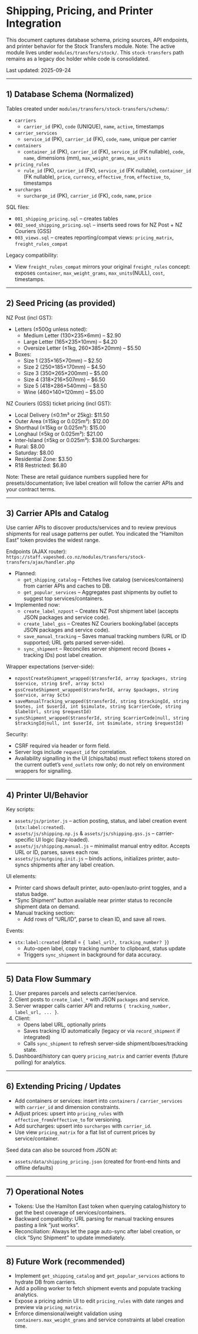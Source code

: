 # Shipping, Pricing, and Printer Integration

This document captures database schema, pricing sources, API endpoints, and printer behavior for the Stock Transfers module.
Note: The active module lives under `modules/transfers/stock/`. This `stock-transfers` path remains as a legacy doc holder while code is consolidated.

Last updated: 2025-09-24

---

## 1) Database Schema (Normalized)

Tables created under `modules/transfers/stock-transfers/schema/`:

- `carriers`
  - `carrier_id` (PK), `code` (UNIQUE), `name`, `active`, timestamps
- `carrier_services`
  - `service_id` (PK), `carrier_id` (FK), `code`, `name`, unique per carrier
- `containers`
  - `container_id` (PK), `carrier_id` (FK), `service_id` (FK nullable), `code`, `name`, dimensions (mm), `max_weight_grams`, `max_units`
- `pricing_rules`
  - `rule_id` (PK), `carrier_id` (FK), `service_id` (FK nullable), `container_id` (FK nullable), `price`, `currency`, `effective_from`, `effective_to`, timestamps
- `surcharges`
  - `surcharge_id` (PK), `carrier_id` (FK), `code`, `name`, `price`

SQL files:
- `001_shipping_pricing.sql` – creates tables
- `002_seed_shipping_pricing.sql` – inserts seed rows for NZ Post + NZ Couriers (GSS)
- `003_views.sql` – creates reporting/compat views: `pricing_matrix`, `freight_rules_compat`

Legacy compatibility:
- View `freight_rules_compat` mirrors your original `freight_rules` concept: exposes `container`, `max_weight_grams`, `max_units`(NULL), `cost`, timestamps.

---

## 2) Seed Pricing (as provided)

NZ Post (incl GST):
- Letters (≤500g unless noted):
  - Medium Letter (130×235×6mm) – $2.90
  - Large Letter (165×235×10mm) – $4.20
  - Oversize Letter (≤1kg, 260×385×20mm) – $5.50
- Boxes:
  - Size 1 (235×165×70mm) – $2.50
  - Size 2 (250×185×170mm) – $4.50
  - Size 3 (350×265×200mm) – $5.00
  - Size 4 (318×216×507mm) – $6.50
  - Size 5 (418×286×540mm) – $8.50
  - Wine (460×140×120mm) – $5.00

NZ Couriers (GSS) ticket pricing (incl GST):
- Local Delivery (≤0.1m³ or 25kg): $11.50
- Outer Area (≤15kg or 0.025m³): $12.00
- Shorthaul (≤15kg or 0.025m³): $15.00
- Longhaul (≤5kg or 0.025m³): $21.00
- Inter-Island (≤5kg or 0.025m³): $38.00
Surcharges:
- Rural: $8.00
- Saturday: $8.00
- Residential Zone: $3.50
- R18 Restricted: $6.80

Note: These are retail guidance numbers supplied here for presets/documentation; live label creation will follow the carrier APIs and your contract terms.

---

## 3) Carrier APIs and Catalog

Use carrier APIs to discover products/services and to review previous shipments for real usage patterns per outlet. You indicated the “Hamilton East” token provides the widest range.

Endpoints (AJAX router): `https://staff.vapeshed.co.nz/modules/transfers/stock-transfers/ajax/handler.php`
- Planned:
  - `get_shipping_catalog` – Fetches live catalog (services/containers) from carrier APIs and caches to DB.
  - `get_popular_services` – Aggregates past shipments by outlet to suggest top services/containers.
- Implemented now:
  - `create_label_nzpost` – Creates NZ Post shipment label (accepts JSON packages and service code).
  - `create_label_gss` – Creates NZ Couriers booking/label (accepts JSON packages and service code).
  - `save_manual_tracking` – Saves manual tracking numbers (URL or ID supported; URL gets parsed server-side).
  - `sync_shipment` – Reconciles server shipment record (boxes + tracking IDs) post label creation.

Wrapper expectations (server-side):
- `nzpostCreateShipment_wrapped($transferId, array $packages, string $service, string $ref, array $ctx)`
- `gssCreateShipment_wrapped($transferId, array $packages, string $service, array $ctx)`
- `saveManualTracking_wrapped($transferId, string $trackingId, string $notes, int $userId, int $simulate, string $carrierCode, string $labelUrl, string $requestId)`
- `syncShipment_wrapped($transferId, string $carrierCode|null, string $trackingId|null, int $userId, int $simulate, string $requestId)`

Security:
- CSRF required via header or form field.
- Server logs include `request_id` for correlation.
 - Availability signalling in the UI (chips/tabs) must reflect tokens stored on the current outlet’s `vend_outlets` row only; do not rely on environment wrappers for signalling.

---

## 4) Printer UI/Behavior

Key scripts:
- `assets/js/printer.js` – action posting, status, and label creation event (`stx:label:created`).
- `assets/js/shipping.np.js` & `assets/js/shipping.gss.js` – carrier-specific UI logic (lazy-loaded).
- `assets/js/shipping.manual.js` – minimalist manual entry editor. Accepts URL or ID, parses, saves each row.
- `assets/js/outgoing.init.js` – binds actions, initializes printer, auto-syncs shipments after any label creation.

UI elements:
- Printer card shows default printer, auto-open/auto-print toggles, and a status badge.
- “Sync Shipment” button available near printer status to reconcile shipment data on demand.
- Manual tracking section:
  - Add rows of “URL/ID”, parse to clean ID, and save all rows.

Events:
- `stx:label:created` (detail = `{ label_url?, tracking_number? }`)
  - Auto-open label, copy tracking number to clipboard, status update
  - Triggers `sync_shipment` in background for data accuracy.

---

## 5) Data Flow Summary

1) User prepares parcels and selects carrier/service.
2) Client posts to `create_label_*` with JSON `packages` and service.
3) Server wrapper calls carrier API and returns `{ tracking_number, label_url, ... }`.
4) Client:
   - Opens label URL, optionally prints
   - Saves tracking ID automatically (legacy or via `record_shipment` if integrated)
   - Calls `sync_shipment` to refresh server-side shipment/boxes/tracking state.
5) Dashboard/history can query `pricing_matrix` and carrier events (future polling) for analytics.

---

## 6) Extending Pricing / Updates

- Add containers or services: insert into `containers` / `carrier_services` with `carrier_id` and dimension constraints.
- Adjust prices: upsert into `pricing_rules` with `effective_from`/`effective_to` for versioning.
- Add surcharges: upsert into `surcharges` with `carrier_id`.
- Use view `pricing_matrix` for a flat list of current prices by service/container.

Seed data can also be sourced from JSON at:
- `assets/data/shipping_pricing.json` (created for front-end hints and offline defaults)

---

## 7) Operational Notes

- Tokens: Use the Hamilton East token when querying catalog/history to get the best coverage of services/containers.
- Backward compatibility: URL parsing for manual tracking ensures pasting a link “just works”.
- Reconciliation: Always let the page auto-sync after label creation, or click “Sync Shipment” to update immediately.

---

## 8) Future Work (recommended)

- Implement `get_shipping_catalog` and `get_popular_services` actions to hydrate DB from carriers.
- Add a polling worker to fetch shipment events and populate tracking analytics.
- Expose a pricing admin UI to edit `pricing_rules` with date ranges and preview via `pricing_matrix`.
- Enforce dimensional/weight validation using `containers.max_weight_grams` and service constraints at label creation time.
